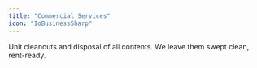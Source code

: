 ```yaml
---
title: "Commercial Services"
icon: "IoBusinessSharp"
---
```


Unit cleanouts and disposal of all contents. We leave them swept clean, rent-ready.
